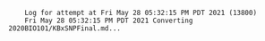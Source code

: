         Log for attempt at Fri May 28 05:32:15 PM PDT 2021 (13800)
        Fri May 28 05:32:15 PM PDT 2021 Converting 2020BIO101/KBxSNPFinal.md...
